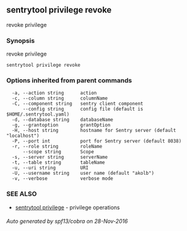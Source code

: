 ## sentrytool privilege revoke

revoke privilege

### Synopsis


revoke privilege

```
sentrytool privilege revoke
```

### Options inherited from parent commands

```
  -a, --action string      action
  -c, --column string      columnName
  -C, --component string   sentry client component
      --config string      config file (default is $HOME/.sentrytool.yaml)
  -d, --database string    databaseName
  -g, --grantoption        grantOption
  -H, --host string        hostname for Sentry server (default "localhost")
  -P, --port int           port for Sentry server (default 8038)
  -r, --role string        roleName
      --scope string       Scope
  -s, --server string      serverName
  -t, --table string       tableName
  -u, --uri string         URI
  -U, --username string    user name (default "akolb")
  -v, --verbose            verbose mode
```

### SEE ALSO
* [sentrytool privilege](sentrytool_privilege.md)	 - privilege operations

###### Auto generated by spf13/cobra on 28-Nov-2016
